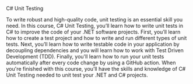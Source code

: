 C# Unit Testing

To write robust and high-quality code, unit testing is an essential skill you need. In this course, C# Unit Testing, you’ll learn how to write unit tests in C# to improve the code of your .NET software projects. First, you’ll learn how to create a test project and how to write and run different types of unit tests. Next, you’ll learn how to write testable code in your application by decoupling dependencies and you will learn how to work with Test Driven Development (TDD). Finally, you'll learn how to run your unit tests automatically after every code change by using a GitHub action. When you're finished with this course, you’ll have the skills and knowledge of C# Unit Testing needed to unit test your .NET and C# projects.
